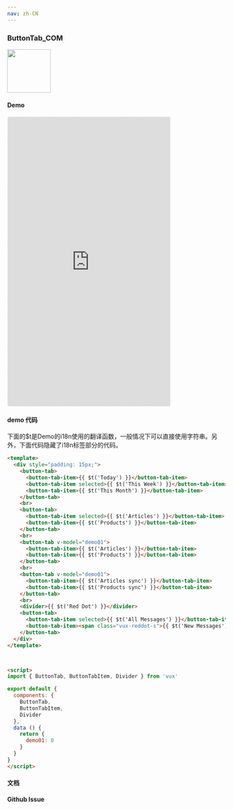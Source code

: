 ```yaml
---
nav: zh-CN
---
```



### ButtonTab_COM

<img width="100" src="http://qr.topscan.com/api.php?text=http%3A%2F%2Fvux.li%2Fdemos%2Fv2%2F%23%2Fcomponent%2Fbutton-tab"/>

#### Demo

 <div style="width:377px;height:667px;display:inline-block;border:1px dashed #ececec;border-radius:5px;overflow:hidden;">
   <iframe src="http://vux.li/demos/v2/#/component/button-tab" width="375" height="667" border="0" frameborder="0"></iframe>
 </div>

#### demo 代码

<p class="tip">下面的$t是Demo的i18n使用的翻译函数，一般情况下可以直接使用字符串。另外，下面代码隐藏了i18n标签部分的代码。</p>

``` html
<template>
  <div style="padding: 15px;">
    <button-tab>
      <button-tab-item>{{ $t('Today') }}</button-tab-item>
      <button-tab-item selected>{{ $t('This Week') }}</button-tab-item>
      <button-tab-item>{{ $t('This Month') }}</button-tab-item>
    </button-tab>
    <br>
    <button-tab>
      <button-tab-item selected>{{ $t('Articles') }}</button-tab-item>
      <button-tab-item>{{ $t('Products') }}</button-tab-item>
    </button-tab>
    <br>
    <button-tab v-model="demo01">
      <button-tab-item>{{ $t('Articles') }}</button-tab-item>
      <button-tab-item>{{ $t('Products') }}</button-tab-item>
    </button-tab>
    <br>
    <button-tab v-model="demo01">
      <button-tab-item>{{ $t('Articles sync') }}</button-tab-item>
      <button-tab-item>{{ $t('Products sync') }}</button-tab-item>
    </button-tab>
    <br>
    <divider>{{ $t('Red Dot') }}</divider>
    <button-tab>
      <button-tab-item selected>{{ $t('All Messages') }}</button-tab-item>
      <button-tab-item><span class="vux-reddot-s">{{ $t('New Messages') }}</span></button-tab-item>
    </button-tab>
  </div>
</template>



<script>
import { ButtonTab, ButtonTabItem, Divider } from 'vux'

export default {
  components: {
    ButtonTab,
    ButtonTabItem,
    Divider
  },
  data () {
    return {
      demo01: 0
    }
  }
}
</script>
```
#### 文档

#### Github Issue